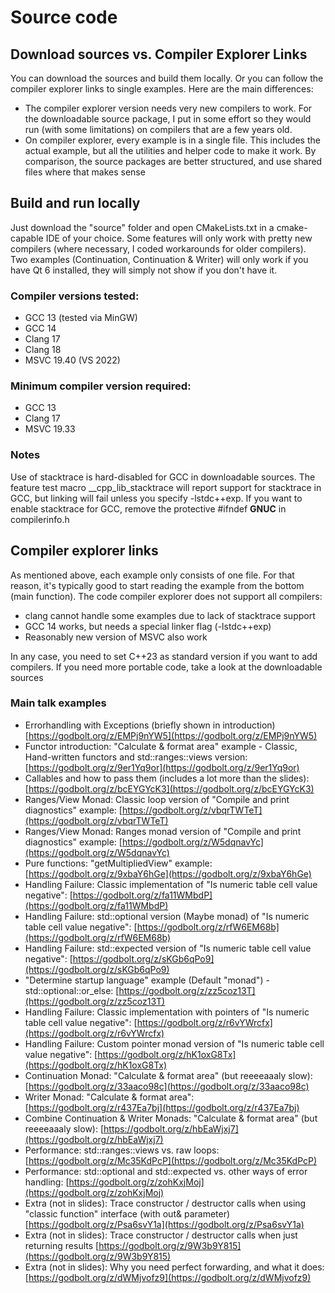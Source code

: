 # Source code
## Download sources vs. Compiler Explorer Links
You can download the sources and build them locally. Or you can follow the compiler explorer links to single examples.
Here are the main differences:
- The compiler explorer version needs very new compilers to work. For the downloadable source package, I put in some effort so they would run (with some limitations) on compilers that are a few years old.
- On compiler explorer, every example is in a single file. This includes the actual example, but all the utilities and helper code to make it work. By comparison, the source packages are better structured, and use shared files where that makes sense
## Build and run locally
Just download the "source" folder and open CMakeLists.txt in a cmake-capable IDE of your choice.
Some features will only work with pretty new compilers (where necessary, I coded workarounds for older compilers).
Two examples (Continuation, Continuation & Writer) will only work if you have Qt 6 installed, they will simply not show if you don't have it.
### Compiler versions tested:
- GCC 13 (tested via MinGW)
- GCC 14
- Clang 17
- Clang 18
- MSVC 19.40 (VS 2022)
### Minimum compiler version required:
- GCC 13
- Clang 17
- MSVC 19.33
### Notes
Use of stacktrace is hard-disabled for GCC in downloadable sources. The feature test macro __cpp_lib_stacktrace will report support for stacktrace in GCC, but linking will fail unless you specify -lstdc++exp.
If you want to enable stacktrace for GCC, remove the protective #ifndef __GNUC__ in compilerinfo.h
## Compiler explorer links
As mentioned above, each example only consists of one file. For that reason, it's typically good to start reading the example from the bottom (main function).
The code compiler explorer does not support all compilers:
- clang cannot handle some examples due to lack of stacktrace support
- GCC 14 works, but needs a special linker flag (-lstdc++exp)
- Reasonably new version of MSVC also work

In any case, you need to set C++23 as standard version if you want to add compilers.
If you need more portable code, take a look at the downloadable sources
### Main talk examples
- Errorhandling with Exceptions (briefly shown in introduction) [https://godbolt.org/z/EMPj9nYW5](https://godbolt.org/z/EMPj9nYW5)
- Functor introduction: "Calculate & format area" example - Classic, Hand-written functors and std::ranges::views version: [https://godbolt.org/z/9er1Yq9or](https://godbolt.org/z/9er1Yq9or)
- Callables and how to pass them (includes a lot more than the slides): [https://godbolt.org/z/bcEYGYcK3](https://godbolt.org/z/bcEYGYcK3)
- Ranges/View Monad: Classic loop version of "Compile and print diagnostics" example: [https://godbolt.org/z/vbqrTWTeT](https://godbolt.org/z/vbqrTWTeT)
- Ranges/View Monad: Ranges monad version of "Compile and print diagnostics" example: [https://godbolt.org/z/W5dqnavYc](https://godbolt.org/z/W5dqnavYc)
- Pure functions: "getMultipliedView" example: [https://godbolt.org/z/9xbaY6hGe](https://godbolt.org/z/9xbaY6hGe)
- Handling Failure: Classic implementation of "Is numeric table cell value negative": [https://godbolt.org/z/fa11WMbdP](https://godbolt.org/z/fa11WMbdP)
- Handling Failure: std::optional version (Maybe monad) of "Is numeric table cell value negative": [https://godbolt.org/z/rfW6EM68b](https://godbolt.org/z/rfW6EM68b)
- Handling Failure: std::expected version of "Is numeric table cell value negative": [https://godbolt.org/z/sKGb6qPo9](https://godbolt.org/z/sKGb6qPo9)
- "Determine startup language" example (Default "monad") - std::optional::or_else: [https://godbolt.org/z/zz5coz13T](https://godbolt.org/z/zz5coz13T)
- Handling Failure: Classic implementation with pointers of "Is numeric table cell value negative": [https://godbolt.org/z/r6vYWrcfx](https://godbolt.org/z/r6vYWrcfx)
- Handling Failure: Custom pointer monad version of "Is numeric table cell value negative": [https://godbolt.org/z/hK1oxG8Tx](https://godbolt.org/z/hK1oxG8Tx)
- Continuation Monad: "Calculate & format area" (but reeeeaaaly slow): [https://godbolt.org/z/33aaco98c](https://godbolt.org/z/33aaco98c)
- Writer Monad: "Calculate & format area": [https://godbolt.org/z/r437Ea7bj](https://godbolt.org/z/r437Ea7bj)
- Combine Continuation & Writer Monads: "Calculate & format area" (but reeeeaaaly slow): [https://godbolt.org/z/hbEaWjxj7](https://godbolt.org/z/hbEaWjxj7)
- Performance: std::ranges::views vs. raw loops: [https://godbolt.org/z/Mc35KdPcP](https://godbolt.org/z/Mc35KdPcP)
- Performance: std::optional and std::expected vs. other ways of error handling: [https://godbolt.org/z/zohKxjMoj](https://godbolt.org/z/zohKxjMoj)
- Extra (not in slides): Trace constructor / destructor calls when using "classic function" interface (with out& parameter) [https://godbolt.org/z/Psa6svY1a](https://godbolt.org/z/Psa6svY1a)
- Extra (not in slides): Trace constructor / destructor calls when just returning results [https://godbolt.org/z/9W3b9Y815](https://godbolt.org/z/9W3b9Y815)
- Extra (not in slides): Why you need perfect forwarding, and what it does: [https://godbolt.org/z/dWMjvofz9](https://godbolt.org/z/dWMjvofz9)
